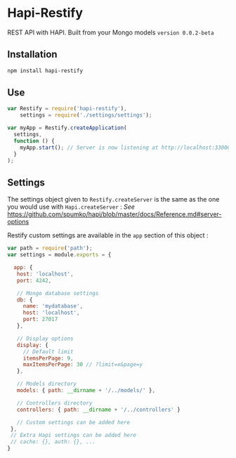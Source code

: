 Hapi-Restify
=================

REST API with HAPI. Built from your Mongo models `version 0.0.2-beta`

## Installation
```bash
npm install hapi-restify
```

## Use
```js
var Restify = require('hapi-restify'),
    settings = require('./settings/settings');

var myApp = Restify.createApplication(
  settings,
  function () {
    myApp.start(); // Server is now listening at http://localhost:33000/
  }
);

```

## Settings
The settings object given to `Restify.createServer` is the same as the one you would use with `Hapi.createServer` :
_See_ https://github.com/spumko/hapi/blob/master/docs/Reference.md#server-options

Restify custom settings are available in the `app` section of this object :
```js
var path = require('path');
var settings = module.exports = {

  app: {
   host: 'localhost',
   port: 4242,

   // Mongo database settings
   db: {
     name: 'mydatabase',
     host: 'localhost',
     port: 27017
   },

   // Display options
   display: {
     // Default limit
     itemsPerPage: 9,
     maxItemsPerPage: 30 // ?limit=x&page=y
   },

   // Models directory
   models: { path: __dirname + '/../models/' },

   // Controllers directory
   controllers: { path: __dirname + '/../controllers' }

   // Custom settings can be added here
 },
 // Extra Hapi settings can be added here
 // cache: {}, auth: {}, ...
}
```